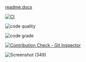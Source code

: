 [readme.docx](https://github.com/pavankumar2266/M1_Banking_management_system_app/files/8050286/readme.docx)

[![CI](https://github.com/pavankumar2266/M1_Banking_management_system_app/actions/workflows/main.yml/badge.svg)](https://github.com/pavankumar2266/M1_Banking_management_system_app/actions/workflows/main.yml)

![code quality](https://api.codiga.io/project/31168/score/svg)

![code grade](https://api.codiga.io/project/31168/status/svg)

[![Contribution Check - Git Inspector](https://github.com/pavankumar2266/M1_Banking_management_system_app/actions/workflows/check.yml/badge.svg)](https://github.com/pavankumar2266/M1_Banking_management_system_app/actions/workflows/check.yml)

![Screenshot (349)](https://user-images.githubusercontent.com/62882163/153639851-8baf1a0e-43f7-4c4a-8464-eb762074fa88.png)


